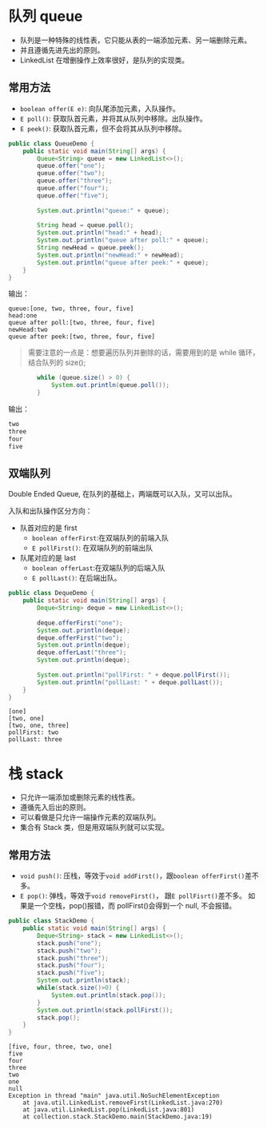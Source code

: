 # 队列 queue

- 队列是一种特殊的线性表，它只能从表的一端添加元素、另一端删除元素。
- 并且遵循先进先出的原则。
- LinkedList 在增删操作上效率很好，是队列的实现类。

## 常用方法
- `boolean offer(E e)`: 向队尾添加元素，入队操作。
- `E poll()`: 获取队首元素，并将其从队列中移除。出队操作。
- `E peek()`: 获取队首元素，但不会将其从队列中移除。


```java
public class QueueDemo {
    public static void main(String[] args) {
        Queue<String> queue = new LinkedList<>();
        queue.offer("one");
        queue.offer("two");
        queue.offer("three");
        queue.offer("four");
        queue.offer("five");
        
        System.out.println("queue:" + queue);
        
        String head = queue.poll();
        System.out.println("head:" + head);
        System.out.println("queue after poll:" + queue);
        String newHead = queue.peek();
        System.out.println("newHead:" + newHead);
        System.out.println("queue after peek:" + queue);
    }
}
```
输出：
```
queue:[one, two, three, four, five]
head:one
queue after poll:[two, three, four, five]
newHead:two
queue after peek:[two, three, four, five]

```

> 需要注意的一点是：想要遍历队列并删除的话，需要用到的是 while 循环，结合队列的 size();

```java
        while (queue.size() > 0) {
            System.out.println(queue.poll());
        }
```
输出：
```java
two
three
four
five
```
## 双端队列
Double Ended Queue, 在队列的基础上，两端既可以入队，又可以出队。

入队和出队操作区分方向：

- 队首对应的是 first
    + `boolean offerFirst`:在双端队列的前端入队
    + `E pollFirst()`: 在双端队列的前端出队
- 队尾对应的是 last
    + `boolean offerLast`:在双端队列的后端入队
    + `E pollLast()`: 在后端出队。
```java
public class DequeDemo {
    public static void main(String[] args) {
        Deque<String> deque = new LinkedList<>();
        
        deque.offerFirst("one");
        System.out.println(deque);
        deque.offerFirst("two");
        System.out.println(deque);
        deque.offerLast("three");
        System.out.println(deque);
        
        System.out.println("pollFirst: " + deque.pollFirst());
        System.out.println("pollLast: " + deque.pollLast());
    }
}
```
```
[one]
[two, one]
[two, one, three]
pollFirst: two
pollLast: three
```

# 栈 stack

- 只允许一端添加或删除元素的线性表。
- 遵循先入后出的原则。
- 可以看做是只允许一端操作元素的双端队列。
- 集合有 Stack 类，但是用双端队列就可以实现。

## 常用方法
- `void push()`: 压栈，等效于`void addFirst()`，跟`boolean offerFirst()`差不多。
- `E pop()`: 弹栈，等效于`void removeFirst()`， 跟`E pollFisrt()`差不多。 如果是一个空栈，pop()报错，而 pollFirst()会得到一个 null, 不会报错。

```java
public class StackDemo {
    public static void main(String[] args) {
        Deque<String> stack = new LinkedList<>();
        stack.push("one");
        stack.push("two");
        stack.push("three");
        stack.push("four");
        stack.push("five");
        System.out.println(stack);
        while(stack.size()>0) {
            System.out.println(stack.pop());
        }
        System.out.println(stack.pollFirst());
        stack.pop();
    }
}
```
```
[five, four, three, two, one]
five
four
three
two
one
null
Exception in thread "main" java.util.NoSuchElementException
    at java.util.LinkedList.removeFirst(LinkedList.java:270)
    at java.util.LinkedList.pop(LinkedList.java:801)
    at collection.stack.StackDemo.main(StackDemo.java:19)
```




